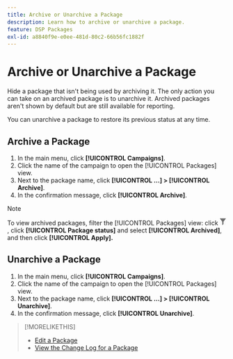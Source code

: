 ```yaml
---
title: Archive or Unarchive a Package
description: Learn how to archive or unarchive a package.
feature: DSP Packages
exl-id: a8840f9e-e0ee-481d-80c2-66b56fc1882f
---
```

# Archive or Unarchive a Package

Hide a package that isn't being used by archiving it. The only action you can take on an archived package is to unarchive it. Archived packages aren't shown by default but are still available for reporting.

You can unarchive a package to restore its previous status at any time.

## Archive a Package

1. In the main menu, click **[!UICONTROL Campaigns]**.
1. Click the name of the campaign to open the [!UICONTROL Packages] view.
1. Next to the package name, click  **[!UICONTROL ...] > [!UICONTROL Archive]**.
1. In the confirmation message, click **[!UICONTROL Archive]**.

>[!NOTE]
>
>To view archived packages, filter the [!UICONTROL Packages] view: click ![Filter button](/help/dsp/assets/filter.png), click **[!UICONTROL Package status]** and select **[!UICONTROL Archived]**, and then click **[!UICONTROL Apply].**

## Unarchive a Package

1. In the main menu, click **[!UICONTROL Campaigns]**.
1. Click the name of the campaign to open the [!UICONTROL Packages] view.
1. Next to the package name, click  **[!UICONTROL ...] > [!UICONTROL Unarchive]**.
1. In the confirmation message, click **[!UICONTROL Unarchive]**.

>[!MORELIKETHIS]
>
>* [Edit a Package](package-edit.md)
>* [View the Change Log for a Package](package-change-log.md)
